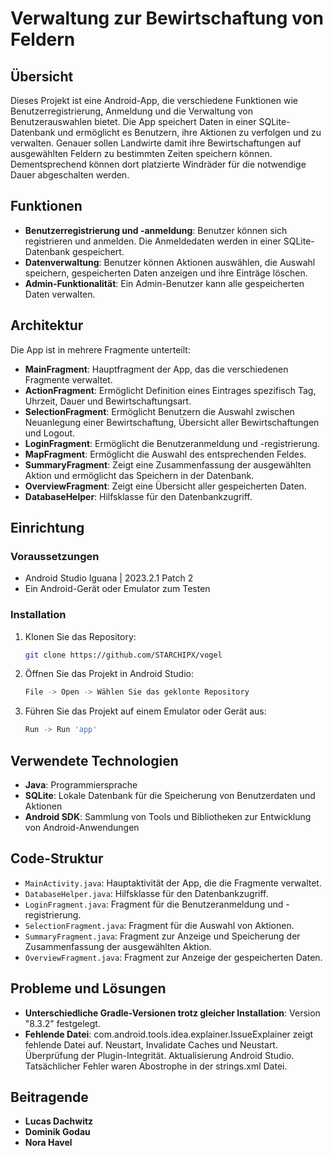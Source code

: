 # Verwaltung zur Bewirtschaftung von Feldern

## Übersicht

Dieses Projekt ist eine Android-App, die verschiedene Funktionen wie Benutzerregistrierung, Anmeldung und die Verwaltung von Benutzerauswahlen bietet. 
Die App speichert Daten in einer SQLite-Datenbank und ermöglicht es Benutzern, ihre Aktionen zu verfolgen und zu verwalten.
Genauer sollen Landwirte damit ihre Bewirtschaftungen auf ausgewählten Feldern zu bestimmten Zeiten speichern können. Dementsprechend
können dort platzierte Windräder für die notwendige Dauer abgeschalten werden.

## Funktionen

- **Benutzerregistrierung und -anmeldung**: Benutzer können sich registrieren und anmelden. Die Anmeldedaten werden in einer SQLite-Datenbank gespeichert.
- **Datenverwaltung**: Benutzer können Aktionen auswählen, die Auswahl speichern, gespeicherten Daten anzeigen und ihre Einträge löschen.
- **Admin-Funktionalität**: Ein Admin-Benutzer kann alle gespeicherten Daten verwalten.

## Architektur

Die App ist in mehrere Fragmente unterteilt:

- **MainFragment**: Hauptfragment der App, das die verschiedenen Fragmente verwaltet.
- **ActionFragment**: Ermöglicht Definition eines Eintrages spezifisch Tag, Uhrzeit, Dauer und Bewirtschaftungsart.
- **SelectionFragment**: Ermöglicht Benutzern die Auswahl zwischen Neuanlegung einer Bewirtschaftung, Übersicht aller Bewirtschaftungen und Logout.
- **LoginFragment**: Ermöglicht die Benutzeranmeldung und -registrierung.
- **MapFragment**: Ermöglicht die Auswahl des entsprechenden Feldes.
- **SummaryFragment**: Zeigt eine Zusammenfassung der ausgewählten Aktion und ermöglicht das Speichern in der Datenbank.
- **OverviewFragment**: Zeigt eine Übersicht aller gespeicherten Daten.
- **DatabaseHelper**: Hilfsklasse für den Datenbankzugriff.

## Einrichtung

### Voraussetzungen

- Android Studio Iguana | 2023.2.1 Patch 2
- Ein Android-Gerät oder Emulator zum Testen

### Installation

1. Klonen Sie das Repository:
    ```bash
    git clone https://github.com/STARCHIPX/vogel
    ```

2. Öffnen Sie das Projekt in Android Studio:
    ```bash
    File -> Open -> Wählen Sie das geklonte Repository
    ```

3. Führen Sie das Projekt auf einem Emulator oder Gerät aus:
    ```bash
    Run -> Run 'app'
    ```

## Verwendete Technologien

- **Java**: Programmiersprache
- **SQLite**: Lokale Datenbank für die Speicherung von Benutzerdaten und Aktionen
- **Android SDK**: Sammlung von Tools und Bibliotheken zur Entwicklung von Android-Anwendungen

## Code-Struktur

- `MainActivity.java`: Hauptaktivität der App, die die Fragmente verwaltet.
- `DatabaseHelper.java`: Hilfsklasse für den Datenbankzugriff.
- `LoginFragment.java`: Fragment für die Benutzeranmeldung und -registrierung.
- `SelectionFragment.java`: Fragment für die Auswahl von Aktionen.
- `SummaryFragment.java`: Fragment zur Anzeige und Speicherung der Zusammenfassung der ausgewählten Aktion.
- `OverviewFragment.java`: Fragment zur Anzeige der gespeicherten Daten.


## Probleme und Lösungen

- **Unterschiedliche Gradle-Versionen trotz gleicher Installation**: Version "8.3.2" festgelegt.
- **Fehlende Datei**: com.android.tools.idea.explainer.IssueExplainer zeigt fehlende Datei auf. Neustart, Invalidate Caches und Neustart. Überprüfung der Plugin-Integrität.
                      Aktualisierung Android Studio. Tatsächlicher Fehler waren Abostrophe in der strings.xml Datei.


## Beitragende

- **Lucas Dachwitz**
- **Dominik Godau**
- **Nora Havel**
